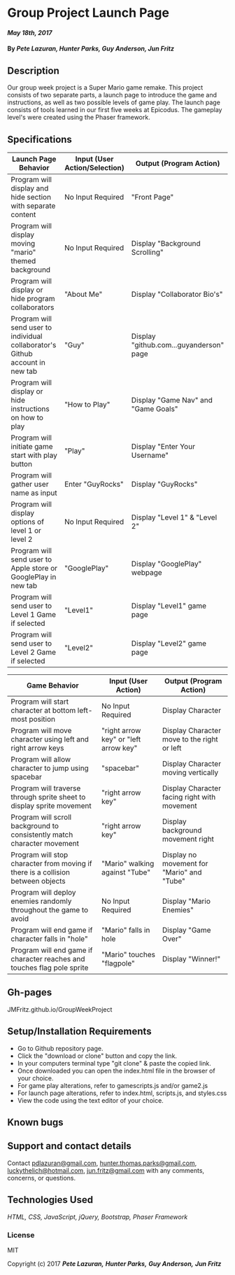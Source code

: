 # Group Project Launch Page

####  _May 18th, 2017_

#### By _**Pete Lazuran, Hunter Parks, Guy Anderson, Jun Fritz**_

## Description
Our group week project is a Super Mario game remake.  This project consists of two separate parts, a launch page to introduce the game and instructions, as well as two possible levels of game play.  The launch page consists of tools learned in our first five weeks at Epicodus.  The gameplay level's were created using the Phaser framework.   

## Specifications
|Launch Page Behavior| Input (User Action/Selection)| Output (Program Action)|
|---|---|---|
|Program will display and hide section with separate content|No Input Required|"Front Page"|
|Program will display moving "mario" themed background|No Input Required|Display "Background Scrolling"|
|Program will display or hide program collaborators|"About Me"|Display "Collaborator Bio's"|
|Program will send user to individual collaborator's Github account in new tab|"Guy"|Display "github.com...guyanderson" page|
|Program will display or hide instructions on how to play|"How to Play"|Display "Game Nav" and "Game Goals"|
|Program will initiate game start with play button|"Play"|Display "Enter Your Username"|
|Program will gather user name as input|Enter "GuyRocks"|Display "GuyRocks"|
|Program will display options of level 1 or level 2|No Input Required|Display "Level 1" & "Level 2"|
|Program will send user to Apple store or GooglePlay in new tab|"GooglePlay"|Display "GooglePlay" webpage|
|Program will send user to Level 1 Game if selected|"Level1"|Display "Level1" game page|
|Program will send user to Level 2 Game if selected|"Level2"|Display "Level2" game page|


|Game Behavior| Input (User Action)| Output (Program Action)|
|---|---|---|
|Program will start character at bottom left-most position|No Input Required|Display Character|
|Program will move character using left and right arrow keys|"right arrow key" or "left arrow key"|Display Character move to the right or left|
|Program will allow character to jump using spacebar|"spacebar"|Display Character moving vertically|
|Program will traverse through sprite sheet to display sprite movement|"right arrow key"|Display Character facing right with movement|
|Program will scroll background to consistently match character movement|"right arrow key"|Display background movement right|
|Program will stop character from moving if there is a collision between objects|"Mario" walking against "Tube"|Display no movement for "Mario" and "Tube"|
|Program will deploy enemies randomly throughout the game to avoid|No Input Required|Display "Mario Enemies"|
|Program will end game if character falls in "hole"|"Mario" falls in hole|Display "Game Over"|
|Program will end game if character reaches and touches flag pole sprite|"Mario" touches "flagpole"|Display "Winner!"|



## Gh-pages

JMFritz.github.io/GroupWeekProject

## Setup/Installation Requirements

* Go to Github repository page.
* Click the "download or clone" button and copy the link.
* In your computers terminal type "git clone" & paste the copied link.
* Once downloaded you can open the index.html file in the browser of your choice.
* For game play alterations, refer to gamescripts.js and/or game2.js
* For launch page alterations, refer to index.html, scripts.js, and styles.css
* View the code using the text editor of your choice.

## Known bugs



## Support and contact details

Contact pdlazuran@gmail.com, hunter.thomas.parks@gmail.com, luckythelich@hotmail.com, jun.fritz@gmail.com with any comments, concerns, or questions.

## Technologies Used

_HTML, CSS, JavaScript, jQuery, Bootstrap, Phaser Framework_

### License

MIT

Copyright (c) 2017 **_Pete Lazuran,_** **_Hunter Parks,_** **_Guy Anderson,_** **_Jun Fritz_**
